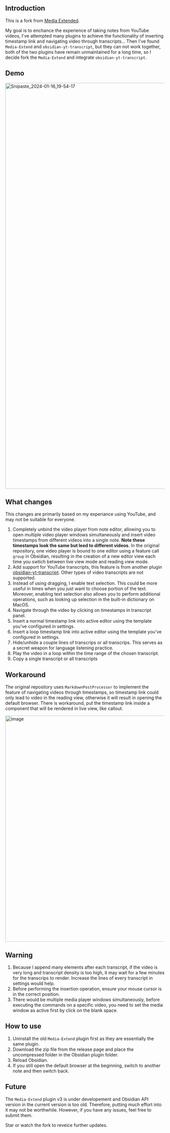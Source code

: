 ## Introduction

This is a fork from [Media Extended](https://github.com/aidenlx/media-extended). 

My goal is to enchance the experience of taking notes from YouTube videos, I've attempted many plugins to achieve the functionality of inserting timestamp link and navigating video through transcripts... Then I've found `Media-Extend` and `obsidian-yt-transcript`, but they can not work together, both of the two plugins have remain unmaintained for a long time, so I decide fork the `Media-Extend` and integrate `obsidian-yt-transcript`.

## Demo
<img width="1280" alt="Snipaste_2024-01-16_19-54-17" src="https://github.com/bfcs/media-extended/assets/52602045/359b007d-abe9-4e52-8fcb-e22f14851178">


## What changes

This changes are primarily based on my experiance using YouTube, and may not be suitable for everyone.

1. Completely unbind the video player from note editor, allowing you to open multiple video player windows simultaneously and insert video timestamps from different videos into a single note. **Note these timestamps look the same but leed to different videos**. In the original repository, one video player is bound to one editor using a feature call `group` in Obsidian, resulting in the creation of  a new editor view each time you swtich between live view mode and reading view mode.
2. Add support for YouTube transcripts, this feature is from another plugin [obsidian-yt-transcript](https://github.com/lstrzepek/obsidian-yt-transcript). Other types of video transcripts are not supported.
3. Instead of using dragging, I enable text selection. This could be more useful in times when you just want to choose portion of the text. Moreover, enabling text selection also allows you to perform additional operations, such as looking up selection in the built-in dictionary on MacOS.
4. Navigate through the video by clicking on timestamps in transcript panel.
5. Insert a normal timestamp link into active editor using the template you've configured in settings.
6. Insert a loop timestamp link into active editor using the template you've configured in settings.
7. Hide/unhide a couple lines of transcrips or all transcrips. This serves as a secret weapon for language listening practice.
8. Play the video in a loop within the time range of the chosen transcript. 
9. Copy a single transcript or all transcripts

## Workaround

The original repository uses `MarkdownPostProcessor` to implement the feature of navigating videos through timestamps, so timestamp link could only lead to video in the reading view, otherwise it will  result in opening the default browser. There is workaround, put the timestamp link inside a component that will be rendered in live view, like callout.

<img width="713" alt="image" src="https://github.com/bfcs/media-extended/assets/52602045/a62a3c5e-0de5-4631-ac19-3078462f12f0">

## Warning

1. Because I append many elements after each transcript, if the video is very long and transcript density is too high, it may wait for a few minutes for the transcrips to render. Increase the lines of every transcript in settings would help.
2. Before performing the insertion operation, ensure your mouse cursor is in the correct position.
3. There would be multiple media player windows simultaneously, before executing the commands on a specific video, you need to set the media window as active first by click on the blank space.

## How to use

1. Uninstall the old `Media-Extend` plugin first as they are essentially the same plugin.
2. Download the zip file from the release page and place the uncompressed folder in the Obsidian plugin folder.   
3. Reload Obsidian.
4. If you still open the default browser at the beginning, switch to another note and then switch back.

## Future
The `Media-Extend` plugin v3 is under developement and Obsidian API version in the current version is too old. Therefore, putting much effort into it may not be worthwhile. However, if you have any issues, feel free to submit them.

Star or watch the fork to reveice further updates.

